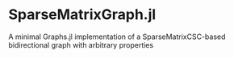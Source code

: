 # SparseMatrixGraph.jl
A minimal Graphs.jl implementation of a SparseMatrixCSC-based bidirectional graph with arbitrary properties
